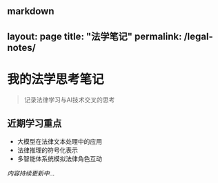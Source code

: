 markdown
---
layout: page
title: "法学笔记" 
permalink: /legal-notes/
---

# 我的法学思考笔记

> 记录法律学习与AI技术交叉的思考

## 近期学习重点
- 大模型在法律文本处理中的应用
- 法律推理的符号化表示
- 多智能体系统模拟法律角色互动

*内容持续更新中...*
